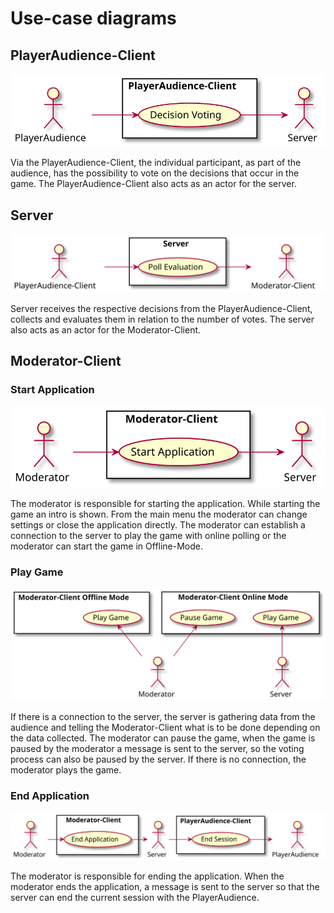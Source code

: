 # Use-case diagrams



## PlayerAudience-Client
![PlayerAudience-Client](diagrams/UseCase/PlayerAudience_Client.svg)

Via the PlayerAudience-Client, the individual participant, as part of the audience, has the possibility to vote on the decisions that occur in the game. 
The PlayerAudience-Client also acts as an actor for the server.

## Server
![Server](diagrams/UseCase/Server.svg)

Server receives the respective decisions from the PlayerAudience-Client, collects and evaluates them in relation to the number of votes.
The server also acts as an actor for the Moderator-Client.

## Moderator-Client

### Start Application
![Start Application](diagrams/UseCase/Moderator_Client_A.svg)

The moderator is responsible for starting the application. While starting the game an intro is shown. From the main menu the moderator can change settings or close the application directly. The moderator can establish a connection to the server to play the game with online polling or the moderator can start the game in Offline-Mode.


### Play Game

![Play Game](diagrams/UseCase/Moderator_Client_B.svg)

If there is a connection to the server, the server is gathering data from the audience and telling the Moderator-Client what is to be done depending on the data collected. The moderator can pause the game, when the game is paused by the moderator a message is sent to the server, so the voting process can also be paused by the server. If there is no connection, the moderator plays the game.

### End Application

![End Application](diagrams/UseCase/Moderator_Client_C.svg)

The moderator is responsible for ending the application. When the moderator ends the application, a message is sent to the server so that the server can end the current session with the PlayerAudience.


